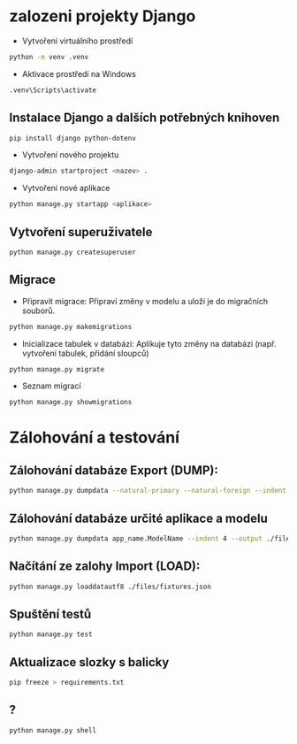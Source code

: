 # zalozeni projekty Django
- Vytvoření virtuálního prostředí
```bash
python -m venv .venv
```
- Aktivace prostředí na Windows
```bash
.venv\Scripts\activate
```

## Instalace Django a dalších potřebných knihoven

```bash
pip install django python-dotenv
```
- Vytvoření nového projektu
```bash
django-admin startproject <nazev> .
```
- Vytvoření nové aplikace
```bash
python manage.py startapp <aplikace>
```
## Vytvoření superuživatele
```bash
python manage.py createsuperuser
```

## Migrace 
- Připravit migrace: Připraví změny v modelu a uloží je do migračních souborů.
```bash 
python manage.py makemigrations
```
- Inicializace tabulek v databázi: Aplikuje tyto změny na databázi (např. vytvoření tabulek, přidání sloupců)
```bash
python manage.py migrate
```
- Seznam migrací
```bash
python manage.py showmigrations
```

# Zálohování a testování

## Zálohování databáze Export (DUMP):
```bash
python manage.py dumpdata --natural-primary --natural-foreign --indent 4 > backup.json
```
## Zálohování databáze určité aplikace a modelu 
```bash
python manage.py dumpdata app_name.ModelName --indent 4 --output ./files/fixtures1.json
```
## Načítání ze zalohy Import (LOAD):
```bash
python manage.py loaddatautf8 ./files/fixtures.json
```
## Spuštění testů
```bash
python manage.py test
```


## Aktualizace slozky s balicky
```bash
pip freeze > requirements.txt
```

## ? 
```bash
python manage.py shell
```

